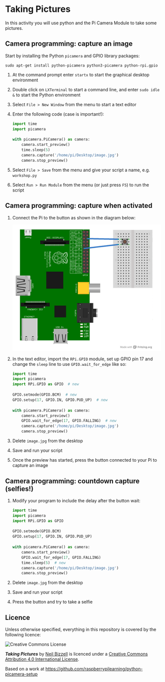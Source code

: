 # Taking Pictures
In this activity you will use python and the Pi Camera Module to take some pictures.

## Camera programming: capture an image

Start by installing the Python `picamera` and GPIO library packages:

```
sudo apt-get install python-picamera python3-picamera python-rpi.gpio
```

1. At the command prompt enter `startx` to start the graphical desktop environment
2. Double click on `LXTerminal` to start a command line, and enter `sudo idle &` to start the Python environment
3. Select `File > New Window` from the menu to start a text editor
4. Enter the following code (case is important!):

    ```python
    import time
    import picamera

    with picamera.PiCamera() as camera:
        camera.start_preview()
        time.sleep(5)
        camera.capture('/home/pi/Desktop/image.jpg')
        camera.stop_preview()
    ```

5. Select `File > Save` from the menu and give your script a name, e.g. `workshop.py`
6. Select `Run > Run Module` from the menu (or just press `F5`) to run the script

## Camera programming: capture when activated

1. Connect the Pi to the button as shown in the diagram below:

    ![Raspberry Pi Circuit setup](https://github.com/NBizzell/time-lapse-crystals/blob/master/images/picamera-gpio-setup.png)

2. In the text editor, import the `RPi.GPIO` module, set up GPIO pin 17 and change the `sleep` line to use `GPIO.wait_for_edge` like so:

    ```python
    import time
    import picamera
    import RPi.GPIO as GPIO  # new

    GPIO.setmode(GPIO.BCM)  # new
    GPIO.setup(17, GPIO.IN, GPIO.PUD_UP)  # new

    with picamera.PiCamera() as camera:
        camera.start_preview()
        GPIO.wait_for_edge(17, GPIO.FALLING)  # new
        camera.capture('/home/pi/Desktop/image.jpg')
        camera.stop_preview()
    ```

3. Delete `image.jpg` from the desktop
4. Save and run your script
5. Once the preview has started, press the button connected to your Pi to capture an image

## Camera programming: countdown capture (selfies!)

1. Modify your program to include the delay after the button wait:

    ```python
    import time
    import picamera
    import RPi.GPIO as GPIO

    GPIO.setmode(GPIO.BCM)
    GPIO.setup(17, GPIO.IN, GPIO.PUD_UP)

    with picamera.PiCamera() as camera:
        camera.start_preview()
        GPIO.wait_for_edge(17, GPIO.FALLING)
        time.sleep(5)  # new
        camera.capture('/home/pi/Desktop/image.jpg')
        camera.stop_preview()
    ```

2. Delete `image.jpg` from the desktop
3. Save and run your script
4. Press the button and try to take a selfie

## Licence

Unless otherwise specified, everything in this repository is covered by the following licence:

![Creative Commons License](http://i.creativecommons.org/l/by-sa/4.0/88x31.png)

***Taking Pictures*** by [Neil Bizzell](https://twitter.com/PiVangelist) is licenced under a [Creative Commons Attribution 4.0 International License](http://creativecommons.org/licenses/by-sa/4.0/).

Based on a work at https://github.com/raspberrypilearning/python-picamera-setup
